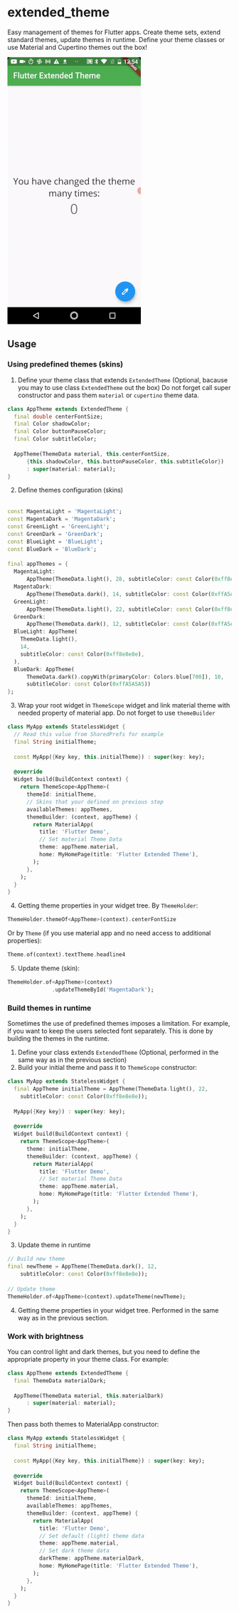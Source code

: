 # extended_theme

Easy management of themes for Flutter apps. Create theme sets, extend standard themes, update themes in runtime.
Define your theme classes or use Material and Cupertino themes out the box! 

![](.assets/screencast_small.gif)

## Usage

### Using predefined themes (skins)
1. Define your theme class that extends `ExtendedTheme` (Optional, bacause you may to use class `ExtendedTheme` out the box) Do not forget call super constructor and pass them `material` or `cupertino` theme data.
```dart
class AppTheme extends ExtendedTheme {
  final double centerFontSize;
  final Color shadowColor;
  final Color buttonPauseColor;
  final Color subtitleColor;
  
  AppTheme(ThemeData material, this.centerFontSize,
      {this.shadowColor, this.buttonPauseColor, this.subtitleColor})
      : super(material: material);
}

```
2. Define themes configuration (skins)
```dart

const MagentaLight = 'MagentaLight';
const MagentaDark = 'MagentaDark';
const GreenLight = 'GreenLight';
const GreenDark = 'GreenDark';
const BlueLight = 'BlueLight';
const BlueDark = 'BlueDark';

final appThemes = {
  MagentaLight:
      AppTheme(ThemeData.light(), 28, subtitleColor: const Color(0xff8e8e8e)),
  MagentaDark:
      AppTheme(ThemeData.dark(), 14, subtitleColor: const Color(0xffA5A5A5)),
  GreenLight:
      AppTheme(ThemeData.light(), 22, subtitleColor: const Color(0xff8e8e8e)),
  GreenDark:
      AppTheme(ThemeData.dark(), 12, subtitleColor: const Color(0xffA5A5A5)),
  BlueLight: AppTheme(
    ThemeData.light(),
    14,
    subtitleColor: const Color(0xff8e8e8e),
  ),
  BlueDark: AppTheme(
      ThemeData.dark().copyWith(primaryColor: Colors.blue[700]), 10,
      subtitleColor: const Color(0xffA5A5A5))
};

```

3. Wrap your root widget in `ThemeScope` widget and link material theme with needed property of material app. Do not forget to use `themeBuilder`
```dart
class MyApp extends StatelessWidget {
  // Read this value from SharedPrefs for example
  final String initialTheme;

  const MyApp({Key key, this.initialTheme}) : super(key: key);

  @override
  Widget build(BuildContext context) {
    return ThemeScope<AppTheme>(
      themeId: initialTheme,
      // Skins that your defined on previous step
      availableThemes: appThemes,
      themeBuilder: (context, appTheme) {
        return MaterialApp(
          title: 'Flutter Demo',
          // Set material Theme Data
          theme: appTheme.material,
          home: MyHomePage(title: 'Flutter Extended Theme'),
        );
      },
    );
  }
}

```
4. Getting theme properties in your widget tree. By `ThemeHolder`:
```dart
ThemeHolder.themeOf<AppTheme>(context).centerFontSize

```
Or by `Theme` (if you use material app and no need access to additional properties):
```dart
Theme.of(context).textTheme.headline4

```

5. Update theme (skin):
```dart
ThemeHolder.of<AppTheme>(context)
              .updateThemeById('MagentaDark');

```


### Build themes in runtime
Sometimes the use of predefined themes imposes a limitation. For example, if you want to keep the users selected font separately. This is done by building the themes in the runtime.

1. Define your class extends `ExtendedTheme` (Optional, performed in the same way as in the previous section) 
2. Build your initial theme and pass it to `ThemeScope` constructor:
```dart
class MyApp extends StatelessWidget {
  final AppTheme initialTheme = AppTheme(ThemeData.light(), 22, 
    subtitleColor: const Color(0xff8e8e8e));

  MyApp({Key key}) : super(key: key);

  @override
  Widget build(BuildContext context) {
    return ThemeScope<AppTheme>(
      theme: initialTheme,
      themeBuilder: (context, appTheme) {
        return MaterialApp(
          title: 'Flutter Demo',
          // Set material Theme Data
          theme: appTheme.material,
          home: MyHomePage(title: 'Flutter Extended Theme'),
        );
      },
    );
  }
}

```

3. Update theme in runtime
```dart
// Build new theme
final newTheme = AppTheme(ThemeData.dark(), 12, 
    subtitleColor: const Color(0xff8e8e8e));

// Update theme 
ThemeHolder.of<AppTheme>(context).updateTheme(newTheme);

```

4. Getting theme properties in your widget tree. Performed in the same way as in the previous section.

### Work with brightness

You can control light and dark themes, but you need to define the appropriate property in your theme class. For example:

```dart
class AppTheme extends ExtendedTheme {
  final ThemeData materialDark;

  AppTheme(ThemeData material, this.materialDark)
      : super(material: material);
}

```

Then pass both themes to MaterialApp constructor:
```dart
class MyApp extends StatelessWidget {
  final String initialTheme;

  const MyApp({Key key, this.initialTheme}) : super(key: key);

  @override
  Widget build(BuildContext context) {
    return ThemeScope<AppTheme>(
      themeId: initialTheme,
      availableThemes: appThemes,
      themeBuilder: (context, appTheme) {
        return MaterialApp(
          title: 'Flutter Demo',
          // Set default (light) theme data
          theme: appTheme.material,
          // Set dark theme data
          darkTheme: appTheme.materialDark,
          home: MyHomePage(title: 'Flutter Extended Theme'),
        );
      },
    );
  }
}

```